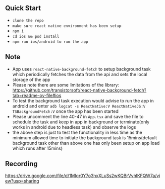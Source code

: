 ## Quick Start

- `clone the repo`
- `make sure react native environment has been setup`
- `npm i`
- `cd ios && pod install`
- `npm run ios/android to run the app`

## Note

- App uses `react-native-background-fetch` to setup background task which periodically fetches the data from the api and sets the local storage of the app
- Please note there are some limitations of the library: https://github.com/transistorsoft/react-native-background-fetch?tab=readme-ov-file#ios
- To test the background task execution would advise to run the app in android and enter `adb logcat -s ReactNative:V ReactNativeJS:V TSBackgroundFetch:V` once the app has been started 
- Please uncomment the line 40-47 in `App.tsx` and save the file to schedule the task and keep in app in background or terminate(only works in android due to headless task) and observe the logs
- the above step is just to test the functionality in less time as the minimum allowed time to initiate the background task is 15mins(default background task other than above one has only been setup on app load which runs after 15mins)

## Recording
https://drive.google.com/file/d/1MIqr0Y7o3hxXLuSs2wKQBrVvhlKFQW7a/view?usp=sharing
